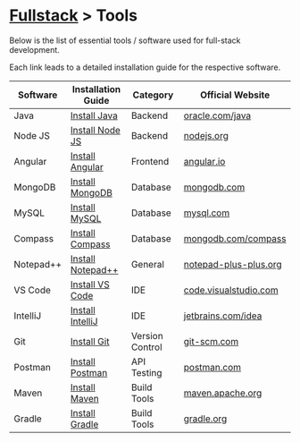 # [Fullstack](../../) > Tools

Below is the list of essential tools / software used for full-stack development.

Each link leads to a detailed installation guide for the respective software.

| Software         | Installation Guide | Category | Official Website |
|-----------------|-------------------|----------|------------------|
| Java    | [Install Java](./java) | Backend | [oracle.com/java](https://www.oracle.com/java/) |
| Node JS | [Install Node JS](./nodejs) | Backend | [nodejs.org](https://nodejs.org/) |
| Angular | [Install Angular](./angular) | Frontend | [angular.io](https://angular.io/) |
| MongoDB | [Install MongoDB](./mongodb) | Database | [mongodb.com](https://www.mongodb.com/) |
| MySQL   | [Install MySQL](./mysql) | Database | [mysql.com](https://www.mysql.com/) |
| Compass | [Install Compass](./compass) | Database | [mongodb.com/compass](https://www.mongodb.com/products/compass) |
| Notepad++ | [Install Notepad++](./notepadpp) | General | [notepad-plus-plus.org](https://notepad-plus-plus.org/) |
| VS Code | [Install VS Code](./vscode) | IDE | [code.visualstudio.com](https://code.visualstudio.com/) |
| IntelliJ | [Install IntelliJ](./intellij) | IDE | [jetbrains.com/idea](https://www.jetbrains.com/idea/) |
| Git     | [Install Git](./git) | Version Control | [git-scm.com](https://git-scm.com/) |
| Postman | [Install Postman](./postman) | API Testing | [postman.com](https://www.postman.com/) |
| Maven   | [Install Maven](./maven) | Build Tools | [maven.apache.org](https://maven.apache.org/) |
| Gradle  | [Install Gradle](./gradle) | Build Tools | [gradle.org](https://gradle.org/) |
